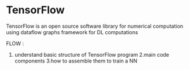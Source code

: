 # TensorFlow
TensorFlow is an open source software library for numerical computation using dataflow graphs
framework for DL computations


FLOW : 
1. understand basic structure of TensorFlow program
2.main code components
3.how to assemble them to train a NN 


